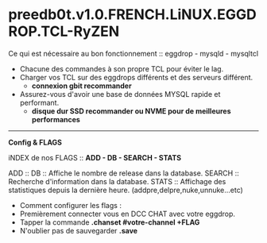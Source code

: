 # preedb0t.v1.0.FRENCH.LiNUX.EGGDROP.TCL-RyZEN #

Ce qui est nécessaire au bon fonctionnement :: eggdrop - mysqld - mysqltcl

- Chacune des commandes à son propre TCL pour éviter le lag.
- Charger vos TCL sur des eggdrops différents et des serveurs différent.
  - **connexion gbit recommander**
- Assurez-vous d'avoir une base de données MYSQL rapide et performant.
  - **disque dur SSD recommander ou NVME pour de meilleures performances**
-------------------------------------------------------------------------------------------------------
**Config & FLAGS**

iNDEX de nos FLAGS :: **ADD - DB - SEARCH - STATS**

ADD :: 
DB :: Affiche le nombre de release dans la database.
SEARCH :: Recherche d'information dans la database.
STATS :: Affichage des statistiques depuis la dernière heure. (addpre,delpre,nuke,unnuke...etc)
- Comment configurer les flags :
- Premièrement connecter vous en DCC CHAT avec votre eggdrop.
- Tapper la commande **.chanset #votre-channel +FLAG**
- N'oublier pas de sauvegarder **.save**
